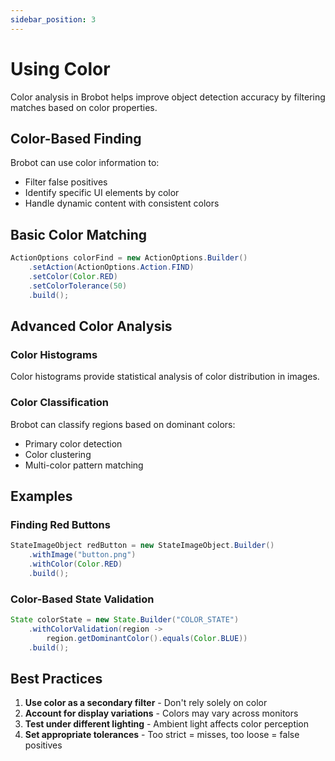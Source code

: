 ```yaml
---
sidebar_position: 3
---
```


# Using Color

Color analysis in Brobot helps improve object detection accuracy by filtering matches based on color properties.

## Color-Based Finding

Brobot can use color information to:
- Filter false positives
- Identify specific UI elements by color
- Handle dynamic content with consistent colors

## Basic Color Matching

```java
ActionOptions colorFind = new ActionOptions.Builder()
    .setAction(ActionOptions.Action.FIND)
    .setColor(Color.RED)
    .setColorTolerance(50)
    .build();
```

## Advanced Color Analysis

### Color Histograms

Color histograms provide statistical analysis of color distribution in images.

### Color Classification

Brobot can classify regions based on dominant colors:
- Primary color detection
- Color clustering
- Multi-color pattern matching

## Examples

### Finding Red Buttons

```java
StateImageObject redButton = new StateImageObject.Builder()
    .withImage("button.png")
    .withColor(Color.RED)
    .build();
```

### Color-Based State Validation

```java
State colorState = new State.Builder("COLOR_STATE")
    .withColorValidation(region -> 
        region.getDominantColor().equals(Color.BLUE))
    .build();
```

## Best Practices

1. **Use color as a secondary filter** - Don't rely solely on color
2. **Account for display variations** - Colors may vary across monitors
3. **Test under different lighting** - Ambient light affects color perception
4. **Set appropriate tolerances** - Too strict = misses, too loose = false positives
